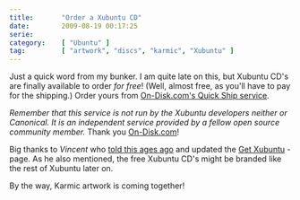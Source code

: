 ```yaml
---
title:       "Order a Xubuntu CD"
date:        2009-08-19 00:17:25
serie:       
category:    [ "Ubuntu" ]
tag:         [ "artwork", "discs", "karmic", "Xubuntu" ]
---
```


Just a quick word from my bunker. I am quite late on this, but Xubuntu CD's are finally available to order *for free*! (Well, almost free, as you'll have to pay for the shipping.) Order yours from [On-Disk.com's Quick Ship service](http://xubuntu.org/news/quickship).

*Remember that this service is not run by the Xubuntu developers neither or Canonical. It is an independent service provided by a fellow open source community member.* Thank you [On-Disk.com](http://on-disk.com/)!

Big thanks to *Vincent* who [told this ages ago](http://xubuntublog.wordpress.com/2009/07/31/finally-free-xubuntu-cds/) and updated the [Get Xubuntu](http://xubuntu.org/get) -page. As he also mentioned, the free Xubuntu CD's might be branded like the rest of Xubuntu later on.

By the way, Karmic artwork is coming together!
